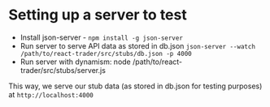 # Setting up a server to test
- Install  json-server - `npm install -g json-server`
- Run server to serve API data as stored in db.json
    `json-server --watch /path/to/react-trader/src/stubs/db.json -p 4000`
- Run server with dynamism: node /path/to/react-trader/src/stubs/server.js

This way, we serve our stub data (as stored in db.json for testing purposes) at `http://localhost:4000`
